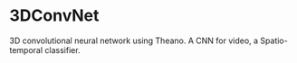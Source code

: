 3DConvNet
=========

3D convolutional neural network using Theano. A CNN for video, a Spatio-temporal classifier.
